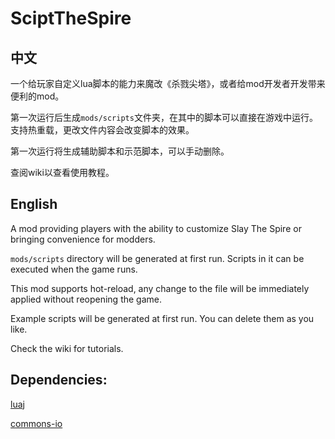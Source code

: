# SciptTheSpire

## 中文
一个给玩家自定义lua脚本的能力来魔改《杀戮尖塔》，或者给mod开发者开发带来便利的mod。

第一次运行后生成`mods/scripts`文件夹，在其中的脚本可以直接在游戏中运行。支持热重载，更改文件内容会改变脚本的效果。

第一次运行将生成辅助脚本和示范脚本，可以手动删除。

查阅wiki以查看使用教程。

## English
A mod providing players with the ability to customize Slay The Spire or bringing convenience for modders.

`mods/scripts` directory will be generated at first run. Scripts in it can be executed when the game runs.

This mod supports hot-reload, any change to the file will be immediately applied without reopening the game.

Example scripts will be generated at first run. You can delete them as you like.

Check the wiki for tutorials.


## Dependencies:
[luaj](https://github.com/luaj/luaj)

[commons-io](https://commons.apache.org/proper/commons-io/)
